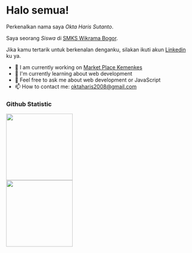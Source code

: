 # Halo semua! 

Perkenalkan nama saya *Okta Haris Sutanto*.<br>

Saya seorang *Siswa* di [SMKS Wikrama Bogor](https://smkwikrama.sch.id/).<br>

Jika kamu tertarik untuk berkenalan denganku, silakan ikuti akun [Linkedin](https://www.linkedin.com/in/okta-haris/) ku ya.

- 🔭 I am currently working on <a href=“https://marketplace.casatech.id/”>Market Place Kemenkes</a>
- 🌱 I'm currently learning about web development
- 💬 Feel free to ask me about web development or JavaScript
- 📫 How to contact me: oktaharis2008@gmail.com


### Github Statistic
<p align="left">
<a href="https://github.com/oktaharis">
  <img height="180em" src="https://github-readme-stats-eight-theta.vercel.app/api?username=widamudrikah&show_icons=true&theme=algolia&include_all_commits=true&count_private=true"/>
  <br>
  <img height="180em" src="https://github-readme-stats-eight-theta.vercel.app/api/top-langs/?username=widamudrikah&layout=compact&theme=algolia"/>
</a>
</p>


<!--
*oktaharis/oktaharis* is a ✨ special ✨ repository because its README.md (this file) appears on your GitHub profile.

Here are some ideas to get you started:

- 🔭 I’m currently working on ...
- 🌱 I’m currently learning ...
- 👯 I’m looking to collaborate on ...
- 🤔 I’m looking for help with ...
- 💬 Ask me about ...
- 📫 How to reach me: ...
- 😄 Pronouns: ...
- ⚡ Fun fact: ...
-->
